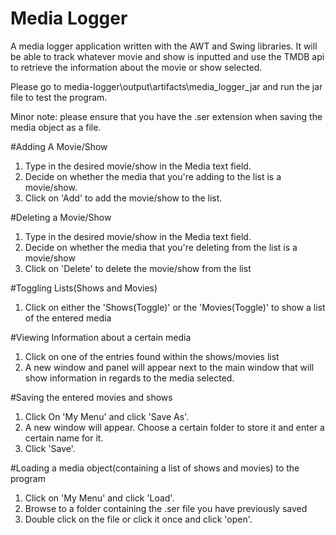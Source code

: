 # Media Logger
A media logger application written with the AWT and Swing libraries. It will be able to track whatever movie and show is inputted and use the TMDB api to retrieve the information about the movie or show selected. 

Please go to media-logger\output\artifacts\media_logger_jar and run the jar file to test the program.

Minor note: please ensure that you have the .ser extension when saving the media object as a file.

#Adding A Movie/Show

1. Type in the desired movie/show in the Media text field.
2. Decide on whether the media that you're adding to the list is a movie/show.
3. Click on 'Add' to add the movie/show to the list.

#Deleting a Movie/Show

1. Type in the desired movie/show in the Media text field.
2. Decide on whether the media that you're deleting from the list is a movie/show
3. Click on 'Delete' to delete the movie/show from the list

#Toggling Lists(Shows and Movies)
1. Click on either the 'Shows(Toggle)' or the 'Movies(Toggle)' to show a list of the entered media

#Viewing Information about a certain media
1. Click on one of the entries found within the shows/movies list
2. A new window and panel will appear next to the main window that will show information in regards to the media selected.


#Saving the entered movies and shows
1. Click On 'My Menu' and click 'Save As'.
2. A new window will appear. Choose a certain folder to store it and enter a certain name for it.
3. Click 'Save'.

#Loading a media object(containing a list of shows and movies) to the program
1. Click on 'My Menu' and click 'Load'.
2. Browse to a folder containing the .ser file you have previously saved
3. Double click on the file or click it once and click 'open'.
